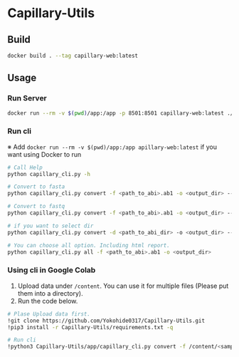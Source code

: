 # Capillary-Utils


## Build

```bash
docker build . --tag capillary-web:latest
```

## Usage

### Run Server

```bash
docker run --rm -v $(pwd)/app:/app -p 8501:8501 capillary-web:latest ./start_server.sh
```

### Run cli

※ Add `docker run --rm -v $(pwd)/app:/app apillary-web:latest` if you want using Docker to run

```bash
# Call Help
python capillary_cli.py -h

# Convert to fasta
python capillary_cli.py convert -f <path_to_abi>.ab1 -o <output_dir> --to fasta

# Convert to fastq
python capillary_cli.py convert -f <path_to_abi>.ab1 -o <output_dir> --to fastq

# if you want to select dir
python capillary_cli.py convert -d <path_to_abi_dir> -o <output_dir> --to fastq

# You can choose all option. Including html report.
python capillary_cli.py all -f <path_to_abi>.ab1 -o <output_dir>
```


### Using cli in Google Colab

1. Upload data under `/content`. You can use it for multiple files (Please put them into a directory).
2. Run the code below.

```bash
# Plase Upload data first.
!git clone https://github.com/Yokohide0317/Capillary-Utils.git
!pip3 install -r Capillary-Utils/requirements.txt -q

# Run cli
!python3 Capillary-Utils/app/capillary_cli.py convert -f /content/<sample_name>.ab1 -o output --to fasta
```